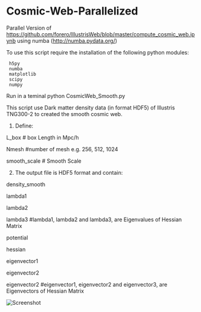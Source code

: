 # Cosmic-Web-Parallelized

Parallel Version of https://github.com/forero/IllustrisWeb/blob/master/compute_cosmic_web.ipynb using numba (http://numba.pydata.org/)

To use this script require the installation of the following python modules:
     
     h5py 
     numba
     matplotlib
     scipy
     numpy
     
     
Run in a teminal python CosmicWeb_Smooth.py

This script use Dark matter density data (in format HDF5) of Illustris TNG300-2 to created the smooth cosmic web.

1. Define: 

  L_box   #  box Length in Mpc/h
  
  Nmesh   #number of mesh e.g. 256, 512, 1024
  
  smooth_scale # Smooth Scale
  
 
 2. The output file is HDF5 format and contain:
  
  density_smooth
  
  lambda1
  
  lambda2
  
  lambda3   #lambda1, lambda2 and lambda3, are Eigenvalues of Hessian Matrix
  
  potential
  
  hessian 
  
  eigenvector1
  
  eigenvector2
  
  eigenvector2   #eigenvector1, eigenvector2 and eigenvector3, are Eigenvectors of Hessian Matrix
  
  
  
  
  
![Screenshot](https://user-images.githubusercontent.com/10146082/117058545-5eec5680-ace4-11eb-9191-3fff8739c603.png)
